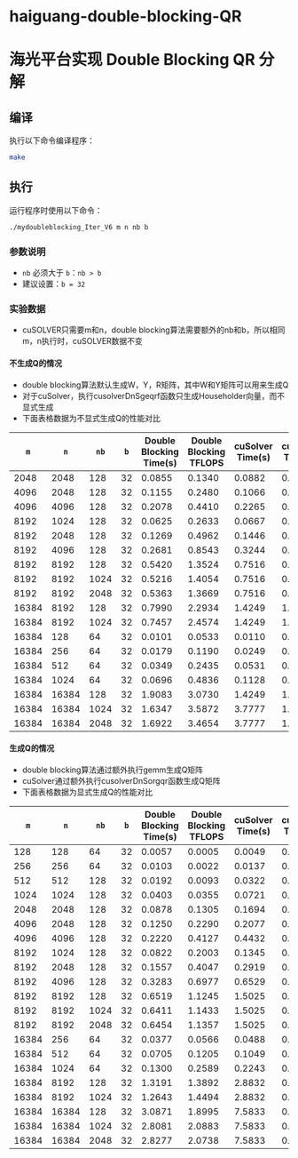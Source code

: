
# haiguang-double-blocking-QR

# 海光平台实现 Double Blocking QR 分解

## 编译
执行以下命令编译程序：
```bash
make
```

## 执行
运行程序时使用以下命令：
```bash
./mydoubleblocking_Iter_V6 m n nb b
```

### 参数说明
- `nb` 必须大于 `b`：`nb > b`
- 建议设置：`b = 32`

### 实验数据
- cuSOLVER只需要m和n，double blocking算法需要额外的nb和b，所以相同m，n执行时，cuSOLVER数据不变

#### 不生成Q的情况
- double blocking算法默认生成W，Y，R矩阵，其中W和Y矩阵可以用来生成Q
- 对于cuSolver，执行cusolverDnSgeqrf函数只生成Householder向量，而不显式生成
- 下面表格数据为不显式生成Q的性能对比
  
| `m`     | `n`     | `nb`   | `b`   | Double Blocking Time(s) | Double Blocking TFLOPS | cuSolver Time(s) | cuSolver TFLOPS |  
|---------|---------|--------|-------|--------------------------|------------------------|------------------|----------------|  
| 2048    | 2048    | 128    | 32    | 0.0855                   | 0.1340                 | 0.0882           | 0.1299         |  
| 4096    | 2048    | 128    | 32    | 0.1155                   | 0.2480                 | 0.1066           | 0.2686         |  
| 4096    | 4096    | 128    | 32    | 0.2078                   | 0.4410                 | 0.2265           | 0.4044         |  
| 8192    | 1024    | 128    | 32    | 0.0625                   | 0.2633                 | 0.0667           | 0.2470         |  
| 8192    | 2048    | 128    | 32    | 0.1269                   | 0.4962                 | 0.1446           | 0.4355         |  
| 8192    | 4096    | 128    | 32    | 0.2681                   | 0.8543                 | 0.3244           | 0.7061         |  
| 8192    | 8192    | 128    | 32    | 0.5420                   | 1.3524                 | 0.7516           | 0.9753         |  
| 8192    | 8192    | 1024   | 32    | 0.5216                   | 1.4054                 | 0.7516           | 0.9753         |  
| 8192    | 8192    | 2048   | 32    | 0.5363                   | 1.3669                 | 0.7516           | 0.9753         |  
| 16384   | 8192    | 128    | 32    | 0.7990                   | 2.2934                 | 1.4249           | 1.2861         |  
| 16384   | 8192    | 1024   | 32    | 0.7457                   | 2.4574                 | 1.4249           | 1.2861         |  
| 16384   | 128     | 64     | 32    | 0.0101                   | 0.0533                 | 0.0110           | 0.0488         |  
| 16384   | 256     | 64     | 32    | 0.0179                   | 0.1190                 | 0.0249           | 0.0857         |  
| 16384   | 512     | 64     | 32    | 0.0349                   | 0.2435                 | 0.0531           | 0.2983         |  
| 16384   | 1024    | 64     | 32    | 0.0696                   | 0.4836                 | 0.1128           | 0.2983         |  
| 16384   | 16384   | 128    | 32    | 1.9083                   | 3.0730                 | 1.4249           | 1.2861         |  
| 16384   | 16384   | 1024   | 32    | 1.6347                   | 3.5872                 | 3.7777           | 1.5523         |  
| 16384   | 16384   | 2048   | 32    | 1.6922                   | 3.4654                 | 3.7777           | 1.5523         |  


#### 生成Q的情况
- double blocking算法通过额外执行gemm生成Q矩阵
- cuSolver通过额外执行cusolverDnSorgqr函数生成Q矩阵
- 下面表格数据为显式生成Q的性能对比
  
| `m`     | `n`     | `nb`   | `b`   | Double Blocking Time(s) | Double Blocking TFLOPS | cuSolver Time(s) | cuSolver TFLOPS |  
|---------|---------|--------|-------|--------------------------|------------------------|------------------|----------------|  
| 128     | 128     | 64     | 32    | 0.0057                   | 0.0005                 | 0.0049           | 0.0006         |  
| 256     | 256     | 64     | 32    | 0.0103                   | 0.0022                 | 0.0137           | 0.0016         |  
| 512     | 512     | 128    | 32    | 0.0192                   | 0.0093                 | 0.0322           | 0.0056         |  
| 1024    | 1024    | 128    | 32    | 0.0403                   | 0.0355                 | 0.0721           | 0.0198         |  
| 2048    | 2048    | 128    | 32    | 0.0878                   | 0.1305                 | 0.1694           | 0.0676         |  
| 4096    | 2048    | 128    | 32    | 0.1250                   | 0.2290                 | 0.2077           | 0.1378         |  
| 4096    | 4096    | 128    | 32    | 0.2220                   | 0.4127                 | 0.4432           | 0.2067         |  
| 8192    | 1024    | 128    | 32    | 0.0822                   | 0.2003                 | 0.1345           | 0.1224         |  
| 8192    | 2048    | 128    | 32    | 0.1557                   | 0.4047                 | 0.2919           | 0.2158         |  
| 8192    | 4096    | 128    | 32    | 0.3283                   | 0.6977                 | 0.6529           | 0.3508         |  
| 8192    | 8192    | 128    | 32    | 0.6519                   | 1.1245                 | 1.5025           | 0.4879         |  
| 8192    | 8192    | 1024   | 32    | 0.6411                   | 1.1433                 | 1.5025           | 0.4879         |  
| 8192    | 8192    | 2048   | 32    | 0.6454                   | 1.1357                 | 1.5025           | 0.4879         |  
| 16384   | 256     | 64     | 32    | 0.0377                   | 0.0566                 | 0.0488           | 0.0438         |  
| 16384   | 512     | 64     | 32    | 0.0705                   | 0.1205                 | 0.1049           | 0.0810         |  
| 16384   | 1024    | 64     | 32    | 0.1300                   | 0.2589                 | 0.2243           | 0.1500         |  
| 16384   | 8192    | 128    | 32    | 1.3191                   | 1.3892                 | 2.8832           | 0.6356         |  
| 16384   | 8192    | 1024   | 32    | 1.2643                   | 1.4494                 | 2.8832           | 0.6356         |  
| 16384   | 16384   | 128    | 32    | 3.0871                   | 1.8995                 | 7.5833           | 0.7733         |  
| 16384   | 16384   | 1024   | 32    | 2.8081                   | 2.0883                 | 7.5833           | 0.7733         |  
| 16384   | 16384   | 2048   | 32    | 2.8277                   | 2.0738                 | 7.5833           | 0.7733         |  
  

